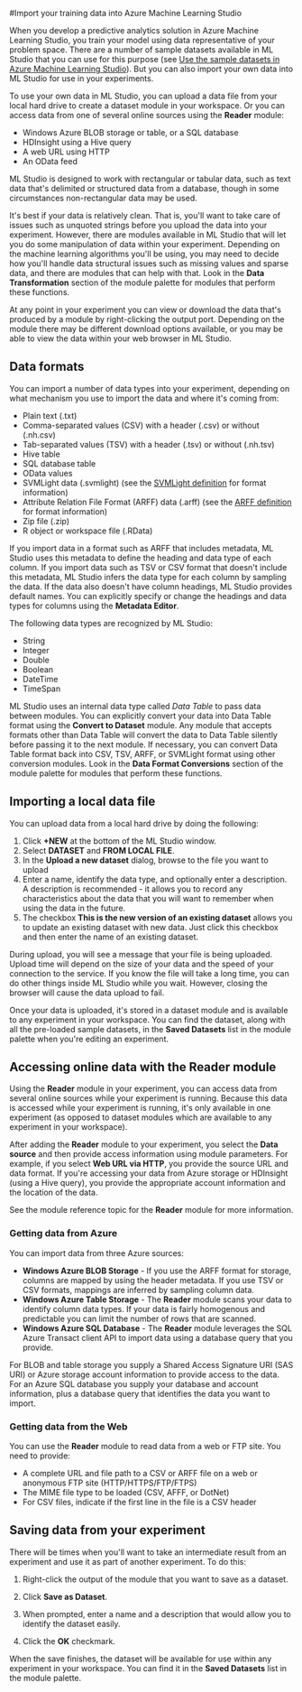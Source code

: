 <properties title="Import your training data into Azure Machine Learning Studio" pageTitle="Import your training data into Machine Learning Studio | Azure" description="How to import your training data Azure Machine Learning Studio from various data sources" metaKeywords="" services="machine-learning" solutions="" documentationCenter="" authors="garye" manager="paulettm" editor="cgronlun"  videoId="" scriptId="" />

<tags ms.service="machine-learning" ms.workload="data-services" ms.tgt_pltfrm="na" ms.devlang="na" ms.topic="article" ms.date="01/21/2015" ms.author="garye" />

#Import your training data into Azure Machine Learning Studio

When you develop a predictive analytics solution in Azure Machine Learning Studio, you train your model using data representative of your problem space.
There are a number of sample datasets available in ML Studio that you can use for this purpose 
(see [Use the sample datasets in Azure Machine Learning Studio](http://azure.microsoft.com/en-us/documentation/articles/machine-learning-use-sample-datasets/)). But you can also import your own data into ML Studio for use in your experiments.

To use your own data in ML Studio, you can upload a data file from your local hard drive to create a dataset module in your workspace. 
Or you can access data from one of several online sources using the **Reader** module:

- Windows Azure BLOB storage or table, or a SQL database
- HDInsight using a Hive query
- A web URL using HTTP
- An OData feed

ML Studio is designed to work with rectangular or tabular data, such as text data that's delimited or structured data from a database, though in some circumstances non-rectangular data may be used.

It's best if your data is relatively clean.
That is, you'll want to take care of issues such as unquoted strings before you upload the data into your experiment.
However, there are modules available in ML Studio that will let you do some manipulation of data within your experiment.
Depending on the machine learning algorithms you'll be using, you may need to decide how you'll handle data structural issues such as missing values and sparse data, and there are modules that can help with that. 
Look in the **Data Transformation** section of the module palette for modules that perform these functions. 

At any point in your experiment you can view or download the data that's produced by a module by right-clicking the output port.
Depending on the module there may be different download options available, or you may be able to view the data within your web browser in ML Studio.


## Data formats

You can import a number of data types into your experiment, depending on what mechanism you use to import the data and where it's coming from:

- Plain text (.txt)
- Comma-separated values (CSV) with a header (.csv) or without (.nh.csv)
- Tab-separated values (TSV) with a header (.tsv) or without (.nh.tsv)
- Hive table
- SQL database table
- OData values
- SVMLight data (.svmlight) (see the [SVMLight definition](http://svmlight.joachims.org/) for format information)
- Attribute Relation File Format (ARFF) data (.arff) (see the [ARFF definition](http://weka.wikispaces.com/ARFF) for format information)
- Zip file (.zip)
- R object or workspace file (.RData)

If you import data in a format such as ARFF that includes metadata, ML Studio uses this metadata to define the heading and data type of each column.
If you import data such as TSV or CSV format that doesn't include this metadata, ML Studio infers the data type for each column by sampling the data. If the data also doesn't have column headings, ML Studio provides default names.
You can explicitly specify or change the headings and data types for columns using the **Metadata Editor**.
 
The following data types are recognized by ML Studio:

- String
- Integer
- Double
- Boolean
- DateTime
- TimeSpan

ML Studio uses an internal data type called *Data Table* to pass data between modules. You can explicitly convert your data into Data Table format using the **Convert to Dataset** module.
Any module that accepts formats other than Data Table will convert the data to Data Table silently before passing it to the next module.
If necessary, you can convert Data Table format back into CSV, TSV, ARFF, or SVMLight format using other conversion modules.
Look in the **Data Format Conversions** section of the module palette for modules that perform these functions.


## Importing a local data file

You can upload data from a local hard drive by doing the following:

1. Click **+NEW** at the bottom of the ML Studio window.
2. Select **DATASET** and **FROM LOCAL FILE**.
3. In the **Upload a new dataset** dialog, browse to the file you want to upload
4. Enter a name, identify the data type, and optionally enter a description. A description is recommended - it allows you to record any characteristics about the data that you will want to remember when using the data in the future.
5. The checkbox **This is the new version of an existing dataset** allows you to update an existing dataset with new data. Just click this checkbox and then enter the name of an existing dataset.

During upload, you will see a message that your file is being uploaded. Upload time will depend on the size of your data and the speed of your connection to the service. 
If you know the file will take a long time, you can do other things inside ML Studio while you wait. However, closing the browser will cause the data upload to fail. 

Once your data is uploaded, it's stored in a dataset module and is available to any experiment in your workspace.
You can find the dataset, along with all the pre-loaded sample datasets, in the **Saved Datasets** list in the module palette when you're editing an experiment.


## Accessing online data with the Reader module

Using the **Reader** module in your experiment, you can access data from several online sources while your experiment is running.
Because this data is accessed while your experiment is running, it's only available in one experiment (as opposed to dataset modules which are available to any experiment in your workspace).

After adding the **Reader** module to your experiment, you select the **Data source** and then provide access information using module parameters. 
For example, if you select **Web URL via HTTP**, you provide the source URL and data format.
If you're accessing your data from Azure storage or HDInsight (using a Hive query), you provide the appropriate account information and the location of the data.

See the module reference topic for the **Reader** module for more information.

### Getting data from Azure

You can import data from three Azure sources:

- **Windows Azure BLOB Storage** - If you use the ARFF format for storage, columns are mapped by using the header metadata. If you use TSV or CSV formats, mappings are inferred by sampling column data. 
- **Windows Azure Table Storage** - The **Reader** module scans your data to identify column data types. If your data is fairly homogenous and predictable you can limit the number of rows that are scanned.
- **Windows Azure SQL Database** - The **Reader** module leverages the SQL Azure Transact client API to import data using a database query that you provide.

For BLOB and table storage you supply a Shared Access Signature URI (SAS URI) or Azure storage account information to provide access to the data. For an Azure SQL database you supply your database and account information, plus a database query that identifies the data you want to import.

### Getting data from the Web

You can use the **Reader** module to read data from a web or FTP site. You need to provide:

- A complete URL and file path to a CSV or ARFF file on a web or anonymous FTP site (HTTP/HTTPS/FTP/FTPS)
- The MIME file type to be loaded (CSV, AFFF, or DotNet)
- For CSV files, indicate if the first line in the file is a CSV header


<!-- Need info for Hive Query and OData

### Getting data from HDInsight


### Getting data from an OData feed


-->


## Saving data from your experiment


There will be times when you'll want to take an intermediate result from an experiment and use it as part of another experiment. To do this:

1. Right-click the output of the module that you want to save as a dataset.

2. Click **Save as Dataset**. 

3. When prompted, enter a name and a description that would allow you to identify the dataset easily.

4. Click the **OK** checkmark.

When the save finishes, the dataset will be available for use within any experiment in your workspace. You can find it in the **Saved Datasets** list in the module palette.

